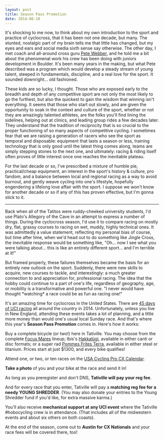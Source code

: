 ```yaml
---
layout: post
title: Season Pass Promotion
date: 2014-06-10
---
```


It's shocking to me now, to think about my own introduction to the sport and practice of cyclocross, that it has been not one decade, but many. The stunted, nostalgic part of my brain tells me that little has changed, but my eyes and ears and social media sixth sense say otherwise. The other day, I met coach and all-around cross guru [Pete Webber](http://petewebber.com/), and he told me a bit about the phenomenal work his crew has been doing with juniors development in Boulder. It's been many years in the making, but what Pete described was a program which would develop a steady stream of young talent, steeped in fundamentals, discipline, and a real love for the sport. It sounded downright… old fashioned.

These kids are so lucky, I thought. Those who are exposed early to the breadth and depth of any competitive sport are not only the most likely to go the furthest, but also the quickest to gain the wisdom that winning isn't everything. It seems that those who start out slowly, and are given the opportunity to soak in the context and culture of the sport, whether or not they are amazingly talented athletes, are the folks you'll find lining the sidelines, helping out at clinics, and leading group rides a few decades later. They understand that the tradition of reciprocity that is so crucial to the proper functioning of so many aspects of competitive cycling. I sometimes fear that we are raising a generation of racers who see the sport as temporal and disposable: equipment that lasts a season or less, training technology that is only good until the latest thing comes along, teams are simply stepping stones to the next one, and ultimately: racing & riding itself often proves of little interest once one reaches the inevitable plateau.

For the last decade or so, I've prescribed a mixture of humble pie, practical/cheap equipment, an interest in the sport's history & culture, pro fandom, and a balance between local and regional racing as a way to avoid burnout, and gently weave cycling into one's lifestyle, hopefully engendering a lifelong love affair with the sport. I suppose we won't know for another decade or so if any of this has proven effective, but I'm gonna stick to it.

* * *

Back when all of the Tatitos were ruddy-cheeked university students, I'd use Plato's Allegory of the Cave in an attempt to express a number of things. During the cyclocross season, I'd use it to compare racing on mostly dry, flat, grassy courses to racing on wet, muddy, highly technical ones. It was admittedly a value statement, reflecting my personal bias of course, but time after time, when we'd head out to do something like Jingle Cross, the inevitable response would be something like, "Oh… now I see what you were talking about… this is like an entirely different sport… and I'm terrible at it!"

But framed properly, these failures themselves became the basis for an entirely new outlook on the sport. Suddenly, there were new skills to acquire, new courses to tackle, and interestingly: a much greater connection to and appreciation for, professional racing. The idea that the hobby could continue to a part of one's life, regardless of geography, age, or mobility is a transformative and powerful one. "I never would have thought \*watching\* a race could be as fun as racing one!"

It's an amazing time for cyclocross in the United States. There are [45 days of UCI racing](http://www.usacycling.org/cnc/) all around the country in 2014. Unfortunately, unless you live in New England, attending these events takes a lot of planning, and a little more money than would one's usual local Sunday race. And that's where this year's **Season Pass Promotion** comes in. Here's how it works:

Buy a complete bicycle (or two!) here in Tativille. You may choose from the complete [Focus Mares](http://www.focus-bikes.com/us/en/bikes/2014/cyclocross.html) lineup; Ibis's [Hakkalügi](http://www.ibiscycles.com/bikes/hakkalugi/), available in either canti or disc formats; or a super rad [Pommes Frites Terra](http://pommesfrites.cc/image/82807640482), available in either steel or titanium. Prices start at just \$1300, and every bike qualifies!

Attend one, or two, or ten races on the [USA Cycling Pro CX Calendar](http://www.usacycling.org/cnc/).

**Take a photo** of you and your bike at the race and send it in!

As long as you preregister and don't DNS, **Tativille will pay your reg fee**.

And for every race that you enter, Tativille will pay a **matching reg fee for a needy YOUNG SHREDDER**. (You may also donate your entries to the Young Shredder fund if you'd like, for extra massive karma.)

You'll also receive **mechanical support at any UCI event** where the Tativille \#hobocycling crew is in attendance. (That includes all of the midwestern events and about six others on both coasts).

At the end of the season, come out to **Austin for CX Nationals** and your race fees will be covered there, too!
